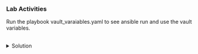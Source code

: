 ### Lab Activities
Run the playbook vault_varaiables.yaml to see ansible run and use the vault variables.

<br>
<details>
<summary>Solution</summary>


Run the Playbook vault_variables.yaml. (You will have to put in your vault password)
```plain
ansible-playbook --ask-vault-pass vault_variables.yaml
```{{exec}}

If we were using tower, we'd store credentials securely in there and it wouldn't matter. But, as it is we have an option to keep a password file. We can use that to decrypt the vault.

```plain
echo <your password> > .passfile
```

Make sure it's readable only by your user.
```plain
chmod 400 .passfile
```{{exec}}

Run the ansible playbook and consume that password file to decrypt the vault
```
ansible-playbook --vault-password-file=.passfile vault_variables.yaml
```{{exec}}



</details>